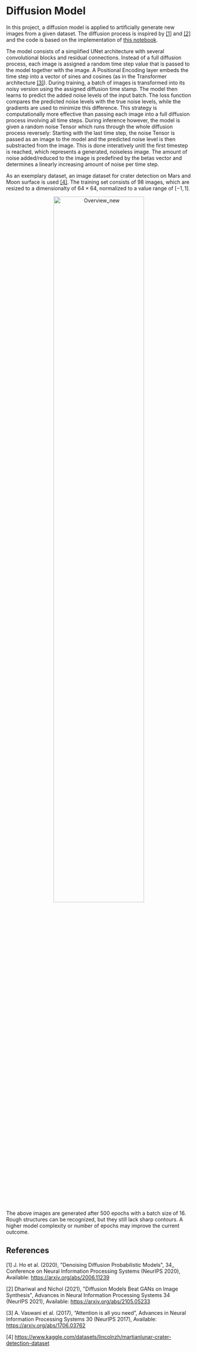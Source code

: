 # Diffusion Model

In this project, a diffusion model is applied to artificially generate new images from a given dataset. The diffusion process is inspired by [[1]](#1) and [[2]](#2) and the code is based on the implementation of [this notebook](https://colab.research.google.com/drive/1sjy9odlSSy0RBVgMTgP7s99NXsqglsUL).

The model consists of a simplified UNet architecture with several convolutional blocks and residual connections. Instead of a full diffusion process, each image is assigned a random time step value that is passed to the model together with the image. A Positional Encoding layer embeds the time step into a vector of sines and cosines (as in the Transformer architecture [[3]](#3)). During training, a batch of images is transformed into its noisy version using the assigned diffusion time stamp. The model then learns to predict the added noise levels of the input batch. The loss function compares the predicted noise levels with the true noise levels, while the gradients are used to minimize this difference. This strategy is computationally more effective than passing each image into a full diffusion process involving all time steps. During inference however, the model is given a random noise Tensor which runs through the whole diffusion process reversely: Starting with the last time step, the noise Tensor is passed as an image to the model and the predicted noise level is then substracted from the image. This is done interatively unitl the first timestep is reached, which represents a generated, noiseless image. The amount of noise added/reduced to the image is predefined by the betas vector and determines a linearly increasing amount of noise per time step. 

As an exemplary dataset, an image dataset for crater detection on Mars and Moon surface is used [[4]](#4). The training set consists of $98$ images, which are resized to a dimensionalty of $64 \times 64$, normalized to a value range of $[-1,1]$.

<p align="center">
<img src="https://user-images.githubusercontent.com/56418155/235883817-275e5a76-12f1-4a4d-8307-c834f22c243f.png" alt="Overview_new" width="70%">
</p>

The above images are generated after $500$ epochs with a batch size of $16$. Rough structures can be recognized, but they still lack sharp contours. A higher model complexity or number of epochs may improve the current outcome.

## References
<a id="1">[1]</a>
J. Ho et al. (2020), "Denoising Diffusion Probabilistic Models",
34_ Conference on Neural Information Processing Systems (NeurIPS 2020),
Available: https://arxiv.org/abs/2006.11239

<a id="2">[2]</a> 
Dhariwal and Nichol (2021), "Diffusion Models Beat GANs on Image Synthesis",
Advances in Neural Information Processing Systems 34 (NeurIPS 2021),
Available: https://arxiv.org/abs/2105.05233

<a id="3">[3]</a> 
A. Vaswani et al. (2017), “Attention is all you need”,
Advances in Neural Information Processing Systems 30 (NeurIPS 2017),
Available: https://arxiv.org/abs/1706.03762

<a id="4">[4]</a> 
https://www.kaggle.com/datasets/lincolnzh/martianlunar-crater-detection-dataset
